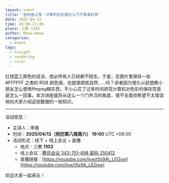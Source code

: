 ```yaml
---
layout: event
title: "金枪鱼之夜：计算机色彩理论入门不靠谱科普"
date: 2025-04-12
time: 19:00-21:00
place: 三教 1103
author: Meow-meow
categories:
  - event
tags:
  - tunight
  - rendering
  - color
---
```


红绿蓝三原色的说法，想必所有人已经都不陌生。于是，在图片里保存一些 #FFFFFF 之类的 RGB 颜色值，也就很顺其自然……吗？讲者因为很久以前想教小朋友怎么使用ffmpeg糊东西，不小心花了过多时间研究计算机对色彩的保存究竟是怎么一回事。本次讲座就将从这么一个门外汉的角度，很不全面但希望不太错误地向大家介绍这些数据的一些知识。

---

活动信息：

* 主讲人：申奥
* 时间：**2025/04/12（校历第八周周六） 19:00** UTC +08:00
* 活动形式：线下 + 线上会议 + 直播
  * 地点：三教 **1103**
  * 线上会议：[腾讯会议 343-751-498 密码 250412](https://meeting.tencent.com/dm/zEkWL3u8Gabh)
  * 直播链接：[https://youtube.com/live/t5s9A\_LEGxw](https://youtube.com/live/t5s9A_LEGxw)

欢迎大家一起来玩！
